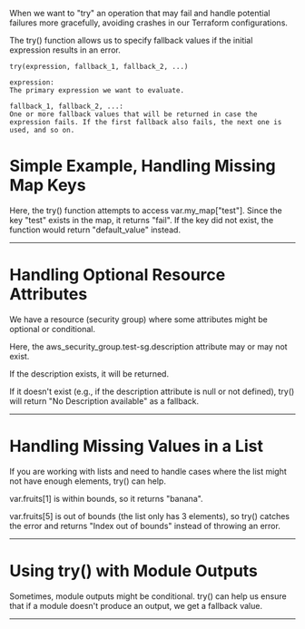  When we want to "try" an operation that may fail and handle potential failures more gracefully, avoiding crashes in our Terraform configurations.

The try() function allows us to specify fallback values if the initial expression results in an error.

```
try(expression, fallback_1, fallback_2, ...)

expression: 
The primary expression we want to evaluate.

fallback_1, fallback_2, ...: 
One or more fallback values that will be returned in case the expression fails. If the first fallback also fails, the next one is used, and so on.

```

# Simple Example, Handling Missing Map Keys

Here, the try() function attempts to access var.my_map["test"]. Since the key "test" exists in the map, it returns "fail". If the key did not exist, the function would return "default_value" instead.

------------------------------------------------------------------------

# Handling Optional Resource Attributes

We have a resource (security group) where some attributes might be optional or conditional.

Here, the aws_security_group.test-sg.description attribute may or may not exist.

If the description exists, it will be returned.

If it doesn't exist (e.g., if the description attribute is null or not defined), try() will return "No Description available" as a fallback.

------------------------------------------------------------------------

# Handling Missing Values in a List

If you are working with lists and need to handle cases where the list might not have enough elements, try() can help.

var.fruits[1] is within bounds, so it returns "banana".

var.fruits[5] is out of bounds (the list only has 3 elements), so try() catches the error and returns "Index out of bounds" instead of throwing an error.

------------------------------------------------------------------------

# Using try() with Module Outputs

Sometimes, module outputs might be conditional. try() can help us ensure that if a module doesn't produce an output, we get a fallback value.

------------------------------------------------------------------------